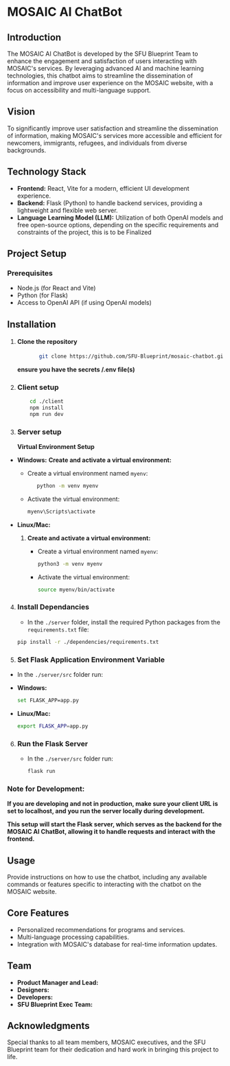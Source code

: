 # MOSAIC AI ChatBot

## Introduction
The MOSAIC AI ChatBot is developed by the SFU Blueprint Team to enhance the engagement and satisfaction of users interacting with MOSAIC's services. By leveraging advanced AI and machine learning technologies, this chatbot aims to streamline the dissemination of information and improve user experience on the MOSAIC website, with a focus on accessibility and multi-language support.

## Vision
To significantly improve user satisfaction and streamline the dissemination of information, making MOSAIC's services more accessible and efficient for newcomers, immigrants, refugees, and individuals from diverse backgrounds.

## Technology Stack
- **Frontend:** React, Vite for a modern, efficient UI development experience.
- **Backend:** Flask (Python) to handle backend services, providing a lightweight and flexible web server.
- **Language Learning Model (LLM):** Utilization of both OpenAI models and free open-source options, depending on the specific requirements and constraints of the project, this is to be Finalized

## Project Setup
### Prerequisites
- Node.js (for React and Vite)
- Python (for Flask)
- Access to OpenAI API (if using OpenAI models)

## Installation
1. #### Clone the repository
   
   ```sh
          git clone https://github.com/SFU-Blueprint/mosaic-chatbot.git
    ```

   **ensure you have the secrets /.env file(s)**

3. ### Client setup
   
      ```sh
          cd ./client
          npm install
          npm run dev
      ```

4. ### Server setup

   **Virtual Environment Setup**
- **Windows:**
   **Create and activate a virtual environment:**
     - Create a virtual environment named `myenv`:
       
       ```sh
          python -m venv myenv
       ```
     - Activate the virtual environment:
       
       ```sh
       myenv\Scripts\activate
       ```

- **Linux/Mac:**
  1. **Create and activate a virtual environment:**
     - Create a virtual environment named `myenv`:
       
       ```bash
       python3 -m venv myenv
       ```
     - Activate the virtual environment:
       
       ```bash
       source myenv/bin/activate
       ```
 4. ### Install Dependancies
    - In the `./server` folder, install the required Python packages from the `requirements.txt` file:
      
     ```bash
     pip install -r ./dependencies/requirements.txt
      ```
5. ### Set Flask Application Environment Variable
  - In the `./server/src` folder run:    
  - **Windows:**
    
     ```bash
     set FLASK_APP=app.py     
      ```

  - **Linux/Mac:**
    
      ```bash
     export FLASK_APP=app.py     
      ```
6. ### Run the Flask Server
   - In the `./server/src` folder run:
     
      ```bash
     flask run    
      ```
### Note for Development:
   **If you are developing and not in production, make sure your client URL is set to localhost, and you run the server locally during development.**

   **This setup will start the Flask server, which serves as the backend for the MOSAIC AI ChatBot, allowing it to handle requests and interact with the frontend.**



## Usage
Provide instructions on how to use the chatbot, including any available commands or features specific to interacting with the chatbot on the MOSAIC website.

## Core Features
- Personalized recommendations for programs and services.
- Multi-language processing capabilities.
- Integration with MOSAIC's database for real-time information updates.


## Team
- **Product Manager and Lead:** 
- **Designers:**
- **Developers:** 
- **SFU Blueprint Exec Team:** 

## Acknowledgments
Special thanks to all team members, MOSAIC executives, and the SFU Blueprint team for their dedication and hard work in bringing this project to life.


